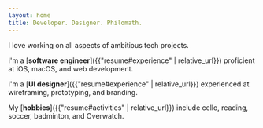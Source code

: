 ```yaml
---
layout: home
title: Developer. Designer. Philomath.
---
```


I love working on all aspects of ambitious tech projects.

I'm a [**software engineer**]({{"resume#experience" | relative_url}}) proficient at iOS, macOS, and web development.

I'm a [**UI designer**]({{"resume#experience" | relative_url}}) experienced at wireframing, prototyping, and branding.

My [**hobbies**]({{"resume#activities" | relative_url}}) include cello, reading, soccer, badminton, and Overwatch.
